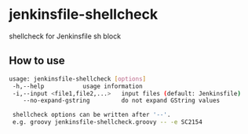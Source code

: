 # jenkinsfile-shellcheck

shellcheck for Jenkinsfile sh block

## How to use

```sh
usage: jenkinsfile-shellcheck [options]
 -h,--help           usage information
 -i,--input <file1,file2,...>   input files (default: Jenkinsfile)
    --no-expand-gstring         do not expand GString values

 shellcheck options can be written after '--'.
 e.g. groovy jenkinsfile-shellcheck.groovy -- -e SC2154
```
